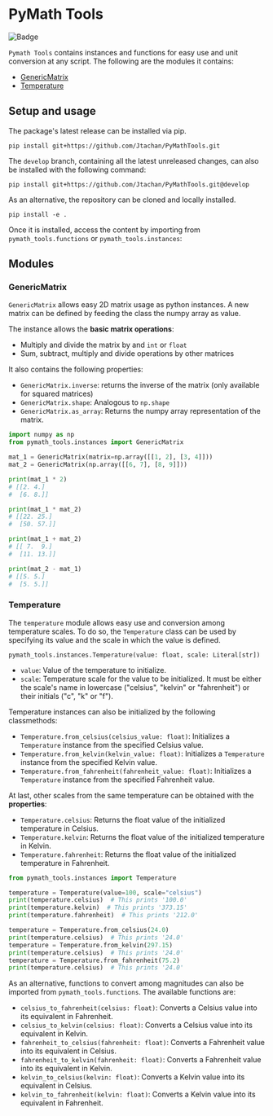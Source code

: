 # PyMath Tools

![Badge](https://github.com/Jtachan/PyMathTools/actions/workflows/unittests.yml/badge.svg)

`Pymath Tools` contains instances and functions for easy use and unit conversion at any script.
The following are the modules it contains:

* [GenericMatrix](#genericmatrix)
* [Temperature](#temperature)

## Setup and usage

The package's latest release can be installed via pip.
```commandline
pip install git+https://github.com/Jtachan/PyMathTools.git
```

The `develop` branch, containing all the latest unreleased changes, can also be installed with the following command:
```commandline
pip install git+https://github.com/Jtachan/PyMathTools.git@develop
```

As an alternative, the repository can be cloned and locally installed.
```commandline
pip install -e .
```

Once it is installed, access the content by importing from `pymath_tools.functions` or `pymath_tools.instances`:

## Modules

### GenericMatrix

`GenericMatrix` allows easy 2D matrix usage as python instances.
A new matrix can be defined by feeding the class the numpy array as value.

The instance allows the **basic matrix operations**:
* Multiply and divide the matrix by and `int` or `float`
* Sum, subtract, multiply and divide operations by other matrices

It also contains the following properties:
* `GenericMatrix.inverse`: returns the inverse of the matrix (only available for squared matrices)
* `GenericMatrix.shape`: Analogous to `np.shape`
* `GenericMatrix.as_array`: Returns the numpy array representation of the matrix.
````python
import numpy as np
from pymath_tools.instances import GenericMatrix

mat_1 = GenericMatrix(matrix=np.array([[1, 2], [3, 4]]))
mat_2 = GenericMatrix(np.array([[6, 7], [8, 9]]))

print(mat_1 * 2)
# [[2. 4.]
#  [6. 8.]]

print(mat_1 * mat_2)
# [[22. 25.]
#  [50. 57.]]

print(mat_1 + mat_2)
# [[ 7.  9.]
#  [11. 13.]]

print(mat_2 - mat_1)
# [[5. 5.]
#  [5. 5.]]
````

### Temperature

The `temperature` module allows easy use and conversion among temperature scales. 
To do so, the `Temperature` class can be used by specifying its value and the scale in which the value is defined.

`pymath_tools.instances.Temperature(value: float, scale: Literal[str])`

* `value`: Value of the temperature to initialize.
* `scale`: Temperature scale for the value to be initialized. It must be either the scale's name in lowercase ("celsius", "kelvin" or "fahrenheit") or their initials ("c", "k" or "f").

Temperature instances can also be initialized by the following classmethods:

* `Temperature.from_celsius(celsius_value: float)`: Initializes a `Temperature` instance from the specified Celsius value.
* `Temperature.from_kelvin(kelvin_value: float)`: Initializes a `Temperature` instance from the specified Kelvin value.
* `Temperature.from_fahrenheit(fahrenheit_value: float)`: Initializes a `Temperature` instance from the specified Fahrenheit value.

At last, other scales from the same temperature can be obtained with the **properties**:

* `Temperature.celsius`: Returns the float value of the initialized temperature in Celsius.
* `Temperature.kelvin`: Returns the float value of the initialized temperature in Kelvin.
* `Temperature.fahrenheit`: Returns the float value of the initialized temperature in Fahrenheit.

```python
from pymath_tools.instances import Temperature

temperature = Temperature(value=100, scale="celsius")
print(temperature.celsius)  # This prints '100.0'
print(temperature.kelvin)  # This prints '373.15'
print(temperature.fahrenheit)  # This prints '212.0'

temperature = Temperature.from_celsius(24.0)
print(temperature.celsius)  # This prints '24.0'
temperature = Temperature.from_kelvin(297.15)
print(temperature.celsius)  # This prints '24.0'
temperature = Temperature.from_fahrenheit(75.2)
print(temperature.celsius)  # This prints '24.0'
```

As an alternative, functions to convert among magnitudes can also be imported from `pymath_tools.functions`.
The available functions are:
- `celsius_to_fahrenheit(celsius: float)`: Converts a Celsius value into its equivalent in Fahrenheit.
- `celsius_to_kelvin(celsius: float)`: Converts a Celsius value into its equivalent in Kelvin.
- `fahrenheit_to_celsius(fahrenheit: float)`: Converts a Fahrenheit value into its equivalent in Celsius.
- `fahrenheit_to_kelvin(fahrenheit: float)`: Converts a Fahrenheit value into its equivalent in Kelvin.
- `kelvin_to_celsius(kelvin: float)`: Converts a Kelvin value into its equivalent in Celsius.
- `kelvin_to_fahrenheit(kelvin: float)`: Converts a Kelvin value into its equivalent in Fahrenheit.
